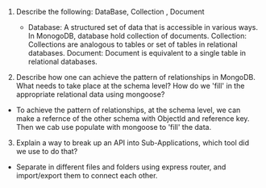 1. Describe the following: DataBase, Collection , Document
    - Database:   A structured set of data that is accessible in various ways. In MonogoDB, database hold collection of documents.
    Collection: Collections are analogous to tables or set of tables in relational databases.
    Document: Document is equivalent to a single table in relational databases.

2. Describe how one can achieve the pattern of relationships in MongoDB. What needs to take place at the schema level? How do we 'fill' in the appropriate relational data using mongoose?
 - To achieve the pattern of relationships, at the schema level, we can make a refernce of the other schema with ObjectId and reference key. Then we cab use populate with mongoose to 'fill' the data.

3. Explain a way to break up an API into Sub-Applications, which tool did we use to do that?
 - Separate in different files and folders using express router, and import/export them to connect each other.